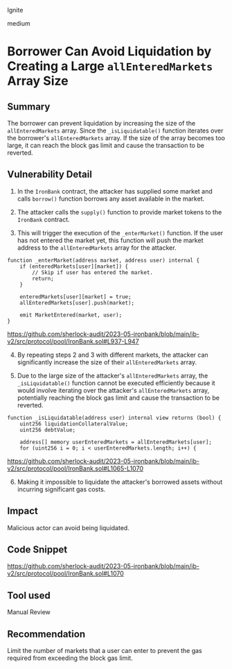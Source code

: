 Ignite

medium

# Borrower Can Avoid Liquidation by Creating a Large `allEnteredMarkets` Array Size

## Summary

The borrower can prevent liquidation by increasing the size of the `allEnteredMarkets` array. Since the `_isLiquidatable()` function iterates over the borrower's `allEnteredMarkets` array. If the size of the array becomes too large, it can reach the block gas limit and cause the transaction to be reverted.

## Vulnerability Detail

1. In the `IronBank` contract, the attacker has supplied some market and calls `borrow()` function borrows any asset available in the market.

2. The attacker calls the `supply()` function to provide market tokens to the `IronBank` contract.

3. This will trigger the execution of the `_enterMarket()` function. If the user has not entered the market yet, this function will push the market address to the `allEnteredMarkets` array for the attacker.

```solidity=!
function _enterMarket(address market, address user) internal {
    if (enteredMarkets[user][market]) {
        // Skip if user has entered the market.
        return;
    }

    enteredMarkets[user][market] = true;
    allEnteredMarkets[user].push(market);

    emit MarketEntered(market, user);
}
```

https://github.com/sherlock-audit/2023-05-ironbank/blob/main/ib-v2/src/protocol/pool/IronBank.sol#L937-L947

4. By repeating steps 2 and 3 with different markets, the attacker can significantly increase the size of their `allEnteredMarkets` array.

5. Due to the large size of the attacker's `allEnteredMarkets` array, the `_isLiquidatable()` function cannot be executed efficiently because it would involve iterating over the attacker's `allEnteredMarkets` array, potentially reaching the block gas limit and cause the transaction to be reverted.

```solidity=!
function _isLiquidatable(address user) internal view returns (bool) {
    uint256 liquidationCollateralValue;
    uint256 debtValue;

    address[] memory userEnteredMarkets = allEnteredMarkets[user];
    for (uint256 i = 0; i < userEnteredMarkets.length; i++) {
```
https://github.com/sherlock-audit/2023-05-ironbank/blob/main/ib-v2/src/protocol/pool/IronBank.sol#L1065-L1070

6. Making it impossible to liquidate the attacker's borrowed assets without incurring significant gas costs.

## Impact

Malicious actor can avoid being liquidated.

## Code Snippet

https://github.com/sherlock-audit/2023-05-ironbank/blob/main/ib-v2/src/protocol/pool/IronBank.sol#L1070

## Tool used

Manual Review

## Recommendation

Limit the number of markets that a user can enter to prevent the gas required from exceeding the block gas limit.